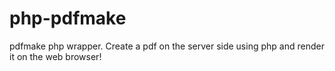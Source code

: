 # php-pdfmake
pdfmake php wrapper. Create a pdf on the server side using php and render it on the web browser!
